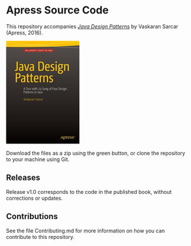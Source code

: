 # Apress Source Code

This repository accompanies [*Java Design Patterns*](http://www.apress.com/9781484218013) by Vaskaran Sarcar (Apress, 2016).

![Cover image](9781484218013.jpg)

Download the files as a zip using the green button, or clone the repository to your machine using Git.

## Releases

Release v1.0 corresponds to the code in the published book, without corrections or updates.

## Contributions

See the file Contributing.md for more information on how you can contribute to this repository.
